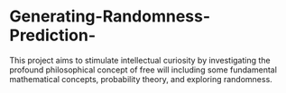 # Generating-Randomness-Prediction-

This project aims to stimulate intellectual curiosity by investigating the profound philosophical concept of free will 
including some fundamental mathematical concepts, probability theory, and exploring randomness.
